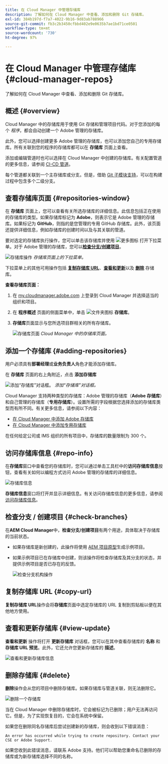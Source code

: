 ```yaml
---
title: 在 Cloud Manager 中管理存储库
description: 了解如何在 Cloud Manager 中查看、添加和删除 Git 存储库。
exl-id: 384b197d-f7a7-4022-9b16-9d83ab788966
source-git-commit: fb3c2b3450cfbbd402e9e0635b7ae1bd71ce0501
workflow-type: tm+mt
source-wordcount: '730'
ht-degree: 97%

---
```



# 在 Cloud Manager 中管理存储库 {#cloud-manager-repos}

了解如何在 Cloud Manager 中查看、添加和删除 Git 存储库。

## 概述 {#overview}

Cloud Manager 中的存储库用于使用 Git 存储和管理项目代码。对于您添加的每个 *程序*，都会自动创建一个 Adobe 管理的存储库。

此外，您可以选择创建更多 Adobe 管理的存储库，也可以添加您自己的专用存储库。所有关联到您的程序的存储库都可以在 **存储库** 页面上查看。

添加或编辑管道时也可以选择在 Cloud Manager 中创建的存储库。有关配置管道的更多信息，请参阅 [CI-CD 管道](/help/overview/ci-cd-pipelines.md)。

每个管道都关联到一个主存储库或分支。但是，借助 [Git 子模块支持](/help/managing-code/git-submodules.md)，可以在构建过程中包含多个二级分支。

## 查看存储库页面 {#repositories-window}

在 **存储库** 页面上，您可以查看有关所选存储库的详细信息。此信息包括正在使用的存储库的类型。如果存储库标记为 **Adobe**，则表示它是 Adobe 管理的存储库。如果标记为 **GitHub**，则指的是您管理的专用 GitHub 存储库。此外，该页面还提供详细信息，例如存储库的创建时间以及与其关联的管道。

要对选定的存储库执行操作，您可以单击该存储库并使用 ![更多图标](https://spectrum.adobe.com/static/icons/workflow_18/Smock_More_18_N.svg) 打开下拉菜单。对于 Adobe 管理的存储库，您可以&#x200B;**[检查分支/创建项目](#check-branches)**。

![存储库操作](assets/repository-actions.png)
*存储库页面上的下拉菜单。*

下拉菜单上的其他可用操作包括 **[复制存储库 URL](#copy-url)**、**[查看和更新](#view-update)**&#x200B;以及 **[删除](#delete)** 存储库。

**查看存储库页面：**

1. 在 [my.cloudmanager.adobe.com](https://my.cloudmanager.adobe.com/) 上登录到 Cloud Manager 并选择适当的组织和项目。

1. 在 **程序概述** 页面的侧面菜单中，单击 ![文件夹图标](https://spectrum.adobe.com/static/icons/workflow_18/Smock_Folder_18_N.svg) **存储库**。

1. **存储库**&#x200B;页面显示与您所选项目群相关的所有存储库。

   ![存储库页面](assets/repositories.png)
   *Cloud Manager 中的存储库页面。*


## 添加一个存储库 {#adding-repositories}

用户必须具有&#x200B;**部署经理**&#x200B;或&#x200B;**业务负责人**&#x200B;角色才能添加存储库。

在 **存储库** 页面的右上角附近，点击 **添加存储库**

![添加“存储库”对话框。](assets/repository-add.png)
*添加“存储库”对话框。*

Cloud Manager 支持两种类型的存储库：Adobe 管理的存储库（**Adobe 存储库**）和自己管理的存储库（**专用存储库**）。设置所需的字段根据您选择添加的存储库类型而有所不同。有关更多信息，请参阅以下内容：

* [在 Cloud Manager 中添加 Adobe 存储库](/help/managing-code/adobe-repositories.md)
* [在 Cloud Manager 中添加专用存储库](/help/managing-code/private-repositories.md)

在任何给定公司或 IMS 组织的所有项目中，存储库的数量限制为 300 个。

## 访问存储库信息 {#repo-info}

在&#x200B;**存储库**&#x200B;窗口中查看您的存储库时，您可以通过单击工具栏中的&#x200B;**访问存储库信息**&#x200B;按钮，查看有关如何以编程方式访问 Adobe 管理的存储库的详细信息。

![存储库信息](assets/repository-access-repo-info2.png)

**存储库信息**&#x200B;窗口将打开并显示详细信息。有关访问存储库信息的更多信息，请参阅[访问存储库信息](/help/managing-code/accessing-repositories.md)。

## 检查分支 / 创建项目 {#check-branches}

在&#x200B;**AEM Cloud Manager**&#x200B;中，**检查分支/创建项目**&#x200B;有两个用途，具体取决于存储库的当前状态。

* 如果存储库是新创建的，此操作将使用 [AEM 项目原型](https://experienceleague.adobe.com/zh-hans/docs/experience-manager-core-components/using/developing/archetype/overview)生成示例项目。
* 如果示例项目已在存储库中创建，则该操作将检查存储库及其分支的状态，并提供示例项目是否已存在的反馈。


  ![检查分支机构操作](assets/check-branches.png)

## 复制存储库 URL {#copy-url}

**复制存储库 URL**&#x200B;操作会将&#x200B;**存储库**&#x200B;页面中选定存储库的 URL 复制到剪贴板以便在其他地方使用。

## 查看和更新存储库 {#view-update}

**查看和更新** 操作将打开 **更新存储库** 对话框，您可以在其中查看存储库的 **名称** 和 **存储库 URL 预览**。此外，它还允许您更新存储库的 **描述**。

![查看和更新存储库信息](assets/repository-view-update.png)

## 删除存储库 {#delete}

**删除**&#x200B;操作会从您的项目中删除存储库。如果存储库与管道关联，则无法删除它。

![删除一个存储库](assets/delete.png)

当在 Cloud Manager 中删除存储库时，它会被标记为已删除；用户无法再访问它。但是，为了实现恢复目的，它会在系统中保留。

如果您在删除同名存储库后尝试创建新的存储库，则会收到以下错误消息：

`An error has occurred while trying to create repository. Contact your CSE or Adobe Support.`

如果您收到此错误消息，请联系 Adobe 支持。他们可以帮助您重命名已删除的存储库或为新存储库选择不同的名称。
